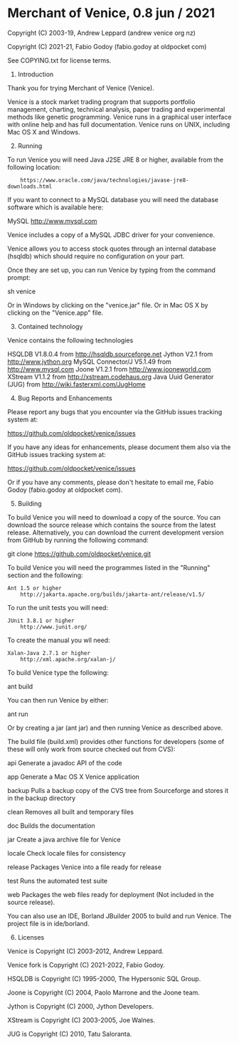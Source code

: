 Merchant of Venice, 0.8 jun / 2021
=========================================

Copyright (C) 2003-19, Andrew Leppard (andrew venice org nz)

Copyright (C) 2021-21, Fabio Godoy (fabio.godoy at oldpocket com)

See COPYING.txt for license terms.

1) Introduction

Thank you for trying Merchant of Venice (Venice).

Venice is a stock market trading program that supports portfolio management, charting, technical analysis, paper trading and experimental methods like genetic programming. Venice runs in a graphical user interface with online help and has full documentation. Venice runs on UNIX, including Mac OS X and Windows.

2) Running

To run Venice you will need Java J2SE JRE 8 or higher, available from the following location:

        https://www.oracle.com/java/technologies/javase-jre8-downloads.html

If you want to connect to a MySQL database you will need the database software which is available here:

   MySQL
        http://www.mysql.com

Venice includes a copy of a MySQL JDBC driver for your convenience.

Venice allows you to access stock quotes through an internal database (hsqldb) which should require no configuration on your part.

Once they are set up, you can run Venice by typing from the command prompt:

   sh venice

Or in Windows by clicking on the "venice.jar" file. Or in Mac OS X by clicking on the "Venice.app" file.

3) Contained technology

Venice contains the following technologies

   HSQLDB V1.8.0.4           from http://hsqldb.sourceforge.net
   Jython V2.1               from http://www.jython.org
   MySQL Connector/J V5.1.49 from http://www.mysql.com
   Joone V1.2.1              from http://www.jooneworld.com
   XStream V1.1.2            from http://xstream.codehaus.org
   Java Uuid Generator (JUG) from http://wiki.fasterxml.com/JugHome

4) Bug Reports and Enhancements

Please report any bugs that you encounter via the GitHub issues
tracking system at:

   https://github.com/oldpocket/venice/issues

If you have any ideas for enhancements, please document them also via the GitHub issues tracking system at:

   https://github.com/oldpocket/venice/issues

Or if you have any comments, please don't hesitate to email me, Fabio Godoy (fabio.godoy at oldpocket com).

5) Building

To build Venice you will need to download a copy of the source. You can download the source release which contains the source from the latest release. Alternatively, you can download the current development version from GitHub by running the following command:

git clone https://github.com/oldpocket/venice.git

To build Venice you will need the programmes listed in the "Running" section and the following:

    Ant 1.5 or higher
        http://jakarta.apache.org/builds/jakarta-ant/release/v1.5/

To run the unit tests you will need:

    JUnit 3.8.1 or higher
        http://www.junit.org/

To create the manual you wll need:

    Xalan-Java 2.7.1 or higher
        http://xml.apache.org/xalan-j/
   
To build Venice type the following:

ant build

You can then run Venice by either:

ant run

Or by creating a jar (ant jar) and then running Venice as described above.

The build file (build.xml) provides other functions for developers (some of these will only work from source checked out from CVS):

api     Generate a javadoc API of the code

app     Generate a Mac OS X Venice application

backup  Pulls a backup copy of the CVS tree from Sourceforge and stores it in the backup directory

clean   Removes all built and temporary files

doc     Builds the documentation

jar     Create a java archive file for Venice

locale  Check locale files for consistency

release Packages Venice into a file ready for release

test    Runs the automated test suite

web     Packages the web files ready for deployment (Not included in the source release).

You can also use an IDE, Borland JBuilder 2005 to build and run Venice.  The project file is in ide/borland.

6) Licenses

Venice is Copyright (C) 2003-2012, Andrew Leppard.

Venice fork is Copyright (C) 2021-2022, Fabio Godoy.

HSQLDB is Copyright (C) 1995-2000, The Hypersonic SQL Group.

Joone is Copyright (C) 2004, Paolo Marrone and the Joone team.

Jython is Copyright (C) 2000, Jython Developers.

XStream is Copyright (C) 2003-2005, Joe Walnes.

JUG is Copyright (C) 2010, Tatu Saloranta.
